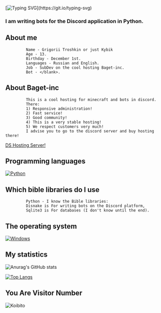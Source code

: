 [![Typing SVG](https://readme-typing-svg.herokuapp.com?color=%e292ee&lines=Hi!+My+name+is+Grisha+or+Kybik!)](https://git.io/typing-svg)

### I am writing bots for the Discord application in Python.

## About me
             Name - Grigorii Troshkin or just Kybik 
             Age - 13.
             Birthday - December 1st.
             Languages - Russian and English.
             Job - SubDev on the cool hosting Baget-inc.
             Bot - </blank>.

## About Baget-inc
             This is a cool hosting for minecraft and bots in discord.
             There: 
             1) Responsive administration!
             2) Fast service!
             3) Good community!
             4) This is a very stable hosting! 
             5) We respect customers very much!
             I advise you to go to the discord server and buy hosting there!

[DS Hosting Server!](https://discord.gg/cq68fVcdkH)


## Programming languages
  [![Python](https://img.shields.io/badge/python-3670A0?style=for-the-badge&logo=python&logoColor=ffdd54)](https://www.python.org/)

## Which bible libraries do I use
             Python - I know the Bible libraries:
             Disnake is For writing bots on the Discord platform,
             Sqlite3 is For databases (I don't know until the end).

## The operating system
  [![Windows](https://img.shields.io/badge/Windows-0078D6?style=for-the-badge&logo=windows&logoColor=white)](https://www.microsoft.com/en-us/windows)

## My statistics
![Anurag's GitHub stats](https://github-readme-stats.vercel.app/api?username=Kybikcube&theme=tokyonight&show_icons=true&title_color=gruvbox)

[![Top Langs](https://github-readme-stats.vercel.app/api/top-langs/?username=Kybikcube&layout=donut&theme=tokyonight)](https://github.com/anuraghazra/github-readme-stats)

## You Are Visitor Number

![Koibito](https://koibito.qweme.dev/@Kybikcube?scale=2&theme=chainsaw-man&length=6)



